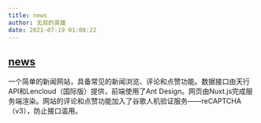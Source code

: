 ```yaml
---
title: news
author: 无双的英雄
date: 2021-07-19 01:08:22
---
```

## [news](http://news.peerless.vip/)

一个简单的新闻网站，具备常见的新闻浏览、评论和点赞功能。数据接口由天行API和Lencloud（国际版）提供，前端使用了Ant Design。网页由Nuxt.js完成服务端渲染。网站的评论和点赞功能加入了谷歌人机验证服务——reCAPTCHA（v3），防止接口滥用。
